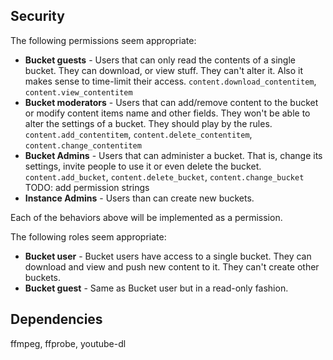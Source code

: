 
## Security

The following permissions seem appropriate:

* **Bucket guests** - Users that can only read the contents of a single bucket. They can download, or view stuff. They can't alter it. Also
  it makes sense to time-limit their access. `content.download_contentitem`, `content.view_contentitem`
* **Bucket moderators** - Users that can add/remove content to the bucket or modify content items name and other fields. They won't be able to alter the settings of a bucket. They should play by 
  the rules. `content.add_contentitem`, `content.delete_contentitem`, `content.change_contentitem`
* **Bucket Admins** - Users that can administer a bucket. That is, change its settings, invite people to use it or even 
  delete the bucket. `content.add_bucket`, `content.delete_bucket`, `content.change_bucket`
  TODO: add permission strings
* **Instance Admins** - Users than can create new buckets.

Each of the behaviors above will be implemented as a permission. 

The following roles seem appropriate:

* **Bucket user** - Bucket users have access to a single bucket. They can download and view and push new content to it.
  They can't create other buckets.
* **Bucket guest** - Same as Bucket user but in a read-only fashion.

## Dependencies

ffmpeg, ffprobe, youtube-dl

